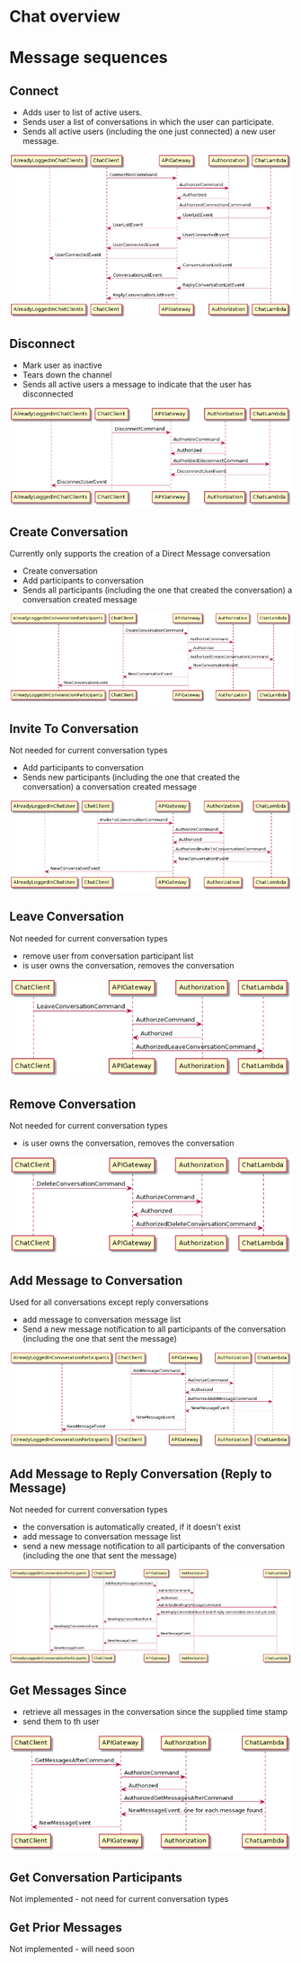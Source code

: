 # Chat overview



# Message sequences


## Connect

- Adds user to list of active users.
- Sends user a list of conversations in which the user can participate.
- Sends all active users (including the one just connected) a new user message.

![connect](chat/plantumldiagrams/artefacts/connect.png)

## Disconnect

- Mark user as inactive
- Tears down the channel
- Sends all active users a message to indicate that the user has disconnected

![disconnect](chat/plantumldiagrams/artefacts/disconnect.png)

## Create Conversation

Currently only supports the creation of a Direct Message conversation

- Create conversation
- Add participants to conversation 
- Sends all participants (including the one that created the conversation) a conversation created message

![create conversation](chat/plantumldiagrams/artefacts/createconversation.png)

## Invite To Conversation

Not needed for current conversation types

- Add participants to conversation 
- Sends new participants (including the one that created the conversation) a conversation created message

![invite to  conversation](chat/plantumldiagrams/artefacts/invitetoconversation.png)

## Leave Conversation

Not needed for current conversation types

- remove user from conversation participant list
- is user owns the conversation, removes the conversation

![leave conversation](chat/plantumldiagrams/artefacts/leaveconversation.png)

## Remove Conversation

Not needed for current conversation types

- is user owns the conversation, removes the conversation

![remove conversation](chat/plantumldiagrams/artefacts/deleteconversation.png)

## Add Message to Conversation

Used for all conversations except reply conversations

- add message to conversation message list
- Send a new message notification to all participants of the conversation (including the one that sent the message)

![add message to conversation](chat/plantumldiagrams/artefacts/sendmessage.png)

## Add Message to Reply Conversation (Reply to Message)

Not needed for current conversation types

- the conversation is automatically created, if it doesn't exist
- add message to conversation message list
- send a new message notification to all participants of the conversation (including the one that sent the message)

![reply to message](chat/plantumldiagrams/artefacts/sendreplymessage.png)

## Get Messages Since

- retrieve all messages in the conversation since the supplied time stamp
- send them to th user

![get messages since](chat/plantumldiagrams/artefacts/getconversationmessagesaftercommand.png)

## Get Conversation Participants

Not implemented - not need for current conversation types


## Get Prior Messages

Not implemented - will need soon



